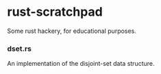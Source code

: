 rust-scratchpad
===============

Some rust hackery, for educational purposes.

### dset.rs
An implementation of the disjoint-set data structure.
